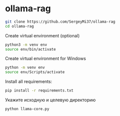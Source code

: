 # ollama-rag


``` bash
git clone https://github.com/SergeyMi37/ollama-rag
cd ollama-rag
```

Create virtual environment (optional)
``` bash
python3 -m venv env
source env/bin/activate
```

Create virtual environment for Windows
``` bash
python -m venv env
source env/Scripts/activate
```

Install all requirements:
``` bash
pip install -r requirements.txt
```

Укажите исходную и целевую директорию
``` bash
python llama-core.py 
```

